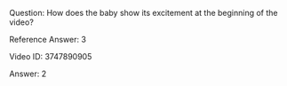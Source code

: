 Question: How does the baby show its excitement at the beginning of the video?

Reference Answer: 3

Video ID: 3747890905

Answer: 2

